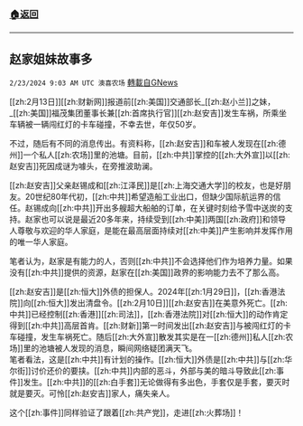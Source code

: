 ###  [:house:返回](README.md)
---


## 赵家姐妹故事多
`2/23/2024 9:03 AM UTC 澳喜农场` [轉載自GNews](https://gnews.org/articles/2334864)

         

[[zh:2月13日]][[zh:财新网]]报道前[[zh:美国]]交通部长_[[zh:赵小兰]]之妹，_[[zh:美国]]福茂集团董事长兼[[zh:首席执行官]][[zh:赵安吉]]发生车祸，所乘坐车辆被一辆闯红灯的卡车碰撞，不幸去世，年仅50岁。

不过，随后有不同的消息传出。有资料称，[[zh:赵安吉]]和车被人发现在[[zh:德州]]一个私人[[zh:农场]]里的池塘。目前，[[zh:中共]]掌控的[[zh:大外宣]]以[[zh:赵安吉]]死因成谜为噱头，在旁推波助澜。

[[zh:赵安吉]]父亲赵锡成和[[zh:江泽民]]是[[zh:上海交通大学]]的校友，也是好朋友。20世纪80年代初，[[zh:中共]]希望造船工业出口，但缺少国际航运界的信任。赵锡成向[[zh:中共]]开出多艘超大船舶的订单，在关键时刻给予雪中送炭的支持。赵家也可以说是最近20多年来，持续受到[[zh:中美]]两国[[zh:政府]]和领导人尊敬与欢迎的华人家庭，是能在最高层面持续对[[zh:中美]]产生影响并发挥作用的唯一华人家庭。

笔者认为，赵家是有能力的人，否则[[zh:中共]]不会选择他们作为培养力量。如果没有[[zh:中共]]提供的资源，赵家在[[zh:美国]]政界的影响能力去不了那么高。

[[zh:赵安吉]]是[[zh:恒大]]外债的担保人。2024年[[zh:1月29日]]，[[zh:香港法院]]向[[zh:恒大]]发出清盘令。[[zh:2月10日]][[zh:赵安吉]]在美意外死亡。[[zh:中共]]已经控制[[zh:香港]][[zh:司法]]，[[zh:香港法院]]对[[zh:恒大]]的动作肯定得到[[zh:中共]]高层首肯。[[zh:财新]]第一时间发出[[zh:赵安吉]]与被闯红灯的卡车碰撞，发生车祸死亡。随后[[zh:大外宣]]散发其实是在一[[zh:德州]]私人[[zh:农场]]里的池塘被人发现的消息，瞬间网络疑团满天飞。  
笔者看法，这是[[zh:中共]]有计划的操作。[[zh:恒大]]外债是[[zh:中共]]与[[zh:华尔街]]讨价还价的要挟。[[zh:中共]]内部的恶斗，外部与美的暗斗导致此[[zh:事件]]发生。[[zh:中共]]的[[zh:白手套]]无论做得有多出色，手套仅是手套，要灭时就是要灭。可怜[[zh:赵安吉]]家人，痛失亲人。

这个[[zh:事件]]同样验证了跟着[[zh:共产党]]，走进[[zh:火葬场]]！
